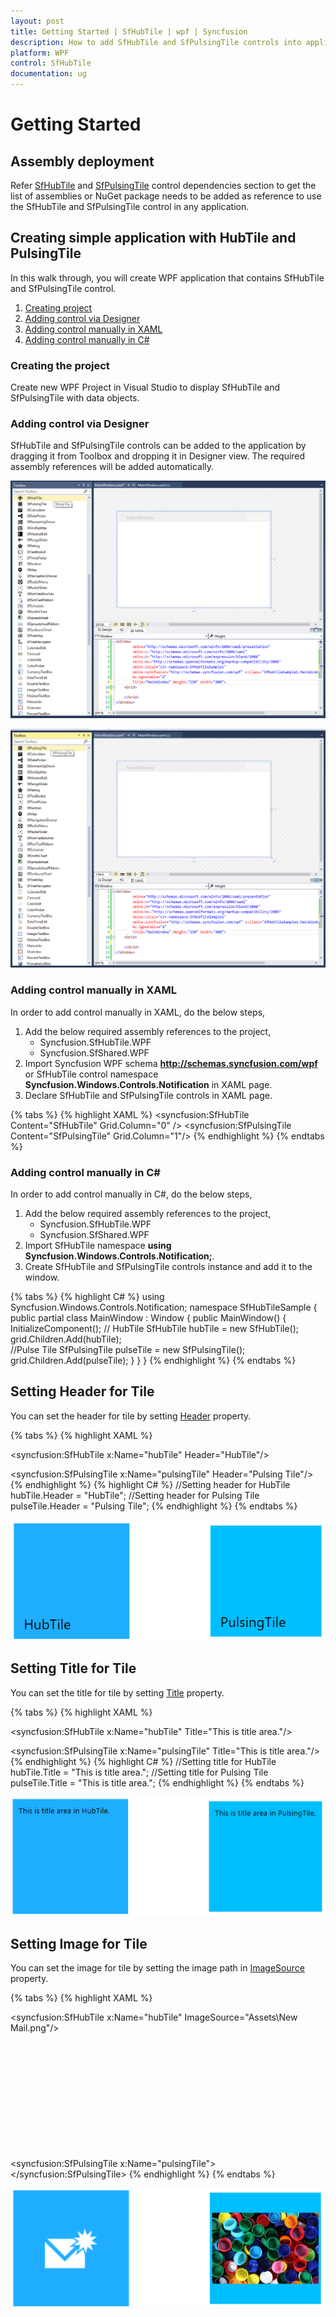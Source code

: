 ```yaml
---
layout: post
title: Getting Started | SfHubTile | wpf | Syncfusion
description: How to add SfHubTile and SfPulsingTile controls into application.
platform: WPF
control: SfHubTile
documentation: ug
---
```


# Getting Started

## Assembly deployment

Refer [SfHubTile](https://help.syncfusion.com/wpf/control-dependencies#sfhubtile) and [SfPulsingTile](https://help.syncfusion.com/wpf/control-dependencies#sfpulsingtile) control dependencies section to get the list of assemblies or NuGet package needs to be added as reference to use the SfHubTile and SfPulsingTile control in any application.

## Creating simple application with HubTile and PulsingTile

In this walk through, you will create WPF application that contains SfHubTile and SfPulsingTile control. 

1. [Creating project](#creating-the-project)
2. [Adding control via Designer](#adding-control-via-designer)
3. [Adding control manually in XAML](#adding-control-manually-in-xaml)
4. [Adding control manually in C#](#adding-control-manually-in-c)

### Creating the project

Create new WPF Project in Visual Studio to display SfHubTile and SfPulsingTile with data objects.

### Adding control via Designer

SfHubTile and SfPulsingTile controls can be added to the application by dragging it from Toolbox and dropping it in Designer view. The required assembly references will be added automatically.

![wpf hub tile control added by designer](Getting-Started_images/Getting-started_img5.png)

![wpf pulsing tile control added by designer](Getting-Started_images/SfPulsingTile.png)

### Adding control manually in XAML

In order to add control manually in XAML, do the below steps,

1. Add the below required assembly references to the project,
	* Syncfusion.SfHubTile.WPF
	* Syncfusion.SfShared.WPF
2. Import Syncfusion WPF schema **http://schemas.syncfusion.com/wpf** or SfHubTile control namespace **Syncfusion.Windows.Controls.Notification** in XAML page.
3. Declare SfHubTile and SfPulsingTile controls in XAML page.

{% tabs %}
{% highlight XAML %}
<Window xmlns="http://schemas.microsoft.com/winfx/2006/xaml/presentation"
        xmlns:x="http://schemas.microsoft.com/winfx/2006/xaml"
        xmlns:syncfusion="http://schemas.syncfusion.com/wpf" 
        x:Class="WpfApplication1.MainWindow"
        Title="MainWindow" Height="350" Width="525">
    <Grid>
    	<!--HubTile-->
		<syncfusion:SfHubTile Content="SfHubTile" Grid.Column="0" />
		<!--Pulse Tile-->
		<syncfusion:SfPulsingTile Content="SfPulsingTile" Grid.Column="1"/>
    </Grid>
</Window>
{% endhighlight %}
{% endtabs %}

### Adding control manually in C\#

In order to add control manually in C#, do the below steps,

1. Add the below required assembly references to the project,
	* Syncfusion.SfHubTile.WPF
	* Syncfusion.SfShared.WPF
2. Import SfHubTile namespace **using Syncfusion.Windows.Controls.Notification;**.
3. Create SfHubTile and SfPulsingTile controls instance and add it to the window.

{% tabs %}
{% highlight C# %}
using Syncfusion.Windows.Controls.Notification;
namespace SfHubTileSample
{
	public partial class MainWindow : Window
	{
		public MainWindow()
		{
			InitializeComponent();
			// HubTile
			SfHubTile hubTile = new SfHubTile();
			grid.Children.Add(hubTile);			
			//Pulse Tile
			SfPulsingTile pulseTile = new SfPulsingTile();
			grid.Children.Add(pulseTile);
		}
	}
}
{% endhighlight %}
{% endtabs %}

## Setting Header for Tile

You can set the header for tile by setting [Header](https://help.syncfusion.com/cr/wpf/Syncfusion.SfShared.Wpf~Syncfusion.Windows.Primitives.HeaderedContentControl~Header.html) property.

{% tabs %}
{% highlight XAML %}
<!-- HubTile -->
<syncfusion:SfHubTile x:Name="hubTile" Header="HubTile"/>
<!-- Pulsing Tile -->
<syncfusion:SfPulsingTile x:Name="pulsingTile" Header="Pulsing Tile"/>
{% endhighlight %}
{% highlight C# %}
//Setting header for HubTile
hubTile.Header = "HubTile";
//Setting header for Pulsing Tile
pulseTile.Header = "Pulsing Tile";
{% endhighlight %}
{% endtabs %}

![wpf tile header](Getting-Started_images/wpf-tile-setting-header.png)

## Setting Title for Tile

You can set the title for tile by setting [Title](ttps://help.syncfusion.com/cr/wpf/Syncfusion.SfHubTile.Wpf~Syncfusion.Windows.Controls.Notification.HubTileBase~Title.html) property.

{% tabs %}
{% highlight XAML %}
<!-- HubTile -->
<syncfusion:SfHubTile x:Name="hubTile" Title="This is title area."/>
<!--Pulsing Tile-->
<syncfusion:SfPulsingTile x:Name="pulsingTile" Title="This is title area."/>
{% endhighlight %}
{% highlight C# %}
//Setting title for HubTile
hubTile.Title = "This is title area.";
//Setting title for Pulsing Tile
pulseTile.Title = "This is title area.";
{% endhighlight %}
{% endtabs %}

![wpf tile title](Getting-Started_images/wpf-tile-setting-title.png)

## Setting Image for Tile

You can set the image for tile by setting the image path in [ImageSource](https://help.syncfusion.com/cr/wpf/Syncfusion.SfHubTile.Wpf~Syncfusion.Windows.Controls.Notification.HubTileBase~ImageSource.html) property.

{% tabs %}
{% highlight XAML %}
<!--HubTile--> 
<syncfusion:SfHubTile x:Name="hubTile" ImageSource="Assets\New Mail.png"/>
<!--Pulsing Tile-->
<syncfusion:SfPulsingTile x:Name="pulsingTile">
	<Image Source="Assets/PulsingTile.jpg" Stretch="UniformToFill"  VerticalAlignment="Center" HorizontalAlignment="Center"  Height="200" />
</syncfusion:SfPulsingTile>
{% endhighlight %}
{% endtabs %}

![wpf tile image](Getting-Started_images/wpf-tile-setting-image.png)
